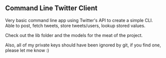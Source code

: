 ## Command Line Twitter Client

Very basic command line app using Twitter's API to create a simple CLI.
Able to post, fetch tweets, store tweets/users, lookup stored values.

Check out the lib folder and the models for the meat of the project.

Also, all of my private keys should have been ignored by git, if you find one, please let me know :)

